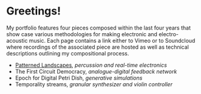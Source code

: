 # Greetings!

My portfolio features four pieces composed within the last four years that show case various methodologies for making electronic and electro-acoustic music. Each page contains a link either to Vimeo or to Soundcloud where recordings of the associated piece are hosted as well as technical descriptions outlining my compositional process. 

* [Patterned Landscapes](patterned_landscapes), *percussion and real-time electronics*
* The First Circuit Democracy, *analogue-digital feedback network*
* Epoch for Digital Petri Dish, *generative simulations*
* Temporality streams, *granular synthesizer and violin controller*
